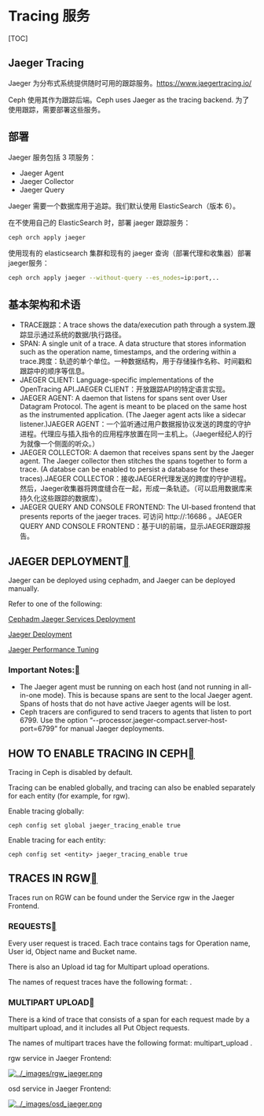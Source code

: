 # Tracing 服务

[TOC]

## Jaeger Tracing

Jaeger 为分布式系统提供随时可用的跟踪服务。https://www.jaegertracing.io/

Ceph 使用其作为跟踪后端。Ceph uses Jaeger as the tracing backend. 为了使用跟踪，需要部署这些服务。

## 部署

Jaeger 服务包括 3 项服务：

* Jaeger Agent
* Jaeger Collector
* Jaeger Query

Jaeger 需要一个数据库用于追踪。我们默认使用 ElasticSearch（版本 6）。

在不使用自己的 ElasticSearch 时，部署 jaeger 跟踪服务：

```bash
ceph orch apply jaeger
```

使用现有的 elasticsearch 集群和现有的 jaeger 查询（部署代理和收集器）部署jaeger服务：

```bash
ceph orch apply jaeger --without-query --es_nodes=ip:port,..
```

## 基本架构和术语

- TRACE跟踪：A trace shows the data/execution path through a system.跟踪显示通过系统的数据/执行路径。
- SPAN: A single unit of a trace. A data structure that stores information such as the operation name, timestamps, and the ordering within a trace.跨度：轨迹的单个单位。一种数据结构，用于存储操作名称、时间戳和跟踪中的顺序等信息。
- JAEGER CLIENT: Language-specific implementations of the OpenTracing API.JAEGER CLIENT：开放跟踪API的特定语言实现。
- JAEGER AGENT: A daemon that listens for spans sent over User Datagram Protocol. The agent is meant to be placed on the same host as the instrumented application. (The Jaeger agent acts like a sidecar listener.)JAEGER AGENT：一个监听通过用户数据报协议发送的跨度的守护进程。代理应与插入指令的应用程序放置在同一主机上。（Jaeger经纪人的行为就像一个侧面的听众。）
- JAEGER COLLECTOR: A daemon that receives spans sent by the Jaeger agent. The Jaeger collector then stitches the spans together to form a trace. (A databse can be enabled to persist a database for these traces).JAEGER COLLECTOR：接收JAEGER代理发送的跨度的守护进程。然后，Jaeger收集器将跨度缝合在一起，形成一条轨迹。（可以启用数据库来持久化这些跟踪的数据库）。
- JAEGER QUERY AND CONSOLE FRONTEND: The UI-based frontend that presents reports of the jaeger traces. 可访问 http://<jaeger frontend host>:16686 。JAEGER QUERY AND CONSOLE FRONTEND：基于UI的前端，显示JAEGER跟踪报告。

## JAEGER DEPLOYMENT[](https://docs.ceph.com/en/latest/jaegertracing/#jaeger-deployment)

Jaeger can be deployed using cephadm, and Jaeger can be deployed manually.

Refer to one of the following:

[Cephadm Jaeger Services Deployment](https://docs.ceph.com/en/latest/cephadm/services/tracing/)

[Jaeger Deployment](https://www.jaegertracing.io/docs/1.25/deployment/)

[Jaeger Performance Tuning](https://www.jaegertracing.io/docs/1.25/performance-tuning/)

### Important Notes:[](https://docs.ceph.com/en/latest/jaegertracing/#important-notes)

- The Jaeger agent must be running on each host (and not running in all-in-one mode). This is because spans are sent to the local Jaeger agent. Spans of hosts that do not have active Jaeger agents will be lost.
- Ceph tracers are configured to send tracers to agents that listen to port 6799. Use the option “--processor.jaeger-compact.server-host-port=6799” for manual Jaeger deployments.

## HOW TO ENABLE TRACING IN CEPH[](https://docs.ceph.com/en/latest/jaegertracing/#how-to-enable-tracing-in-ceph)

Tracing in Ceph is disabled by default.

Tracing can be enabled globally, and tracing can also be enabled separately for each entity (for example, for rgw).

Enable tracing globally:

```
ceph config set global jaeger_tracing_enable true
```

Enable tracing for each entity:

```
ceph config set <entity> jaeger_tracing_enable true
```

## TRACES IN RGW[](https://docs.ceph.com/en/latest/jaegertracing/#traces-in-rgw)

Traces run on RGW can be found under the Service rgw in the Jaeger Frontend.

### REQUESTS[](https://docs.ceph.com/en/latest/jaegertracing/#requests)

Every user request is traced. Each trace contains tags for Operation name, User id, Object name and Bucket name.

There is also an Upload id tag for Multipart upload operations.

The names of request traces have the following format: <command> <transaction id>.

### MULTIPART UPLOAD[](https://docs.ceph.com/en/latest/jaegertracing/#multipart-upload)

There is a kind of trace that consists of a span for each request made by a multipart upload, and it includes all Put Object requests.

The names of multipart traces have the following format: multipart_upload <upload id>.

rgw service in Jaeger Frontend:

[![../_images/rgw_jaeger.png](https://docs.ceph.com/en/latest/_images/rgw_jaeger.png)](https://docs.ceph.com/en/latest/_images/rgw_jaeger.png)

osd service in Jaeger Frontend:

[![../_images/osd_jaeger.png](https://docs.ceph.com/en/latest/_images/osd_jaeger.png)](https://docs.ceph.com/en/latest/_images/osd_jaeger.png)